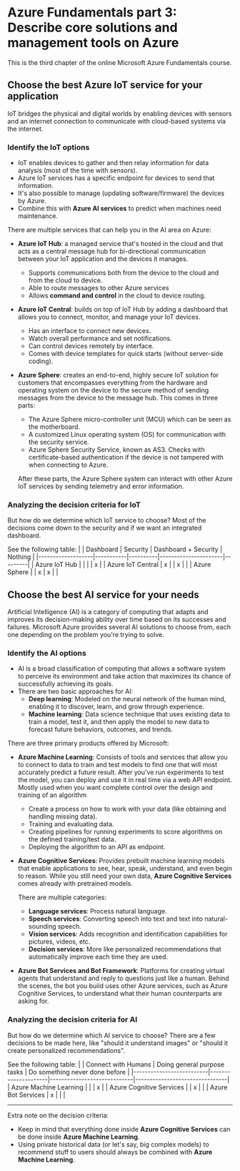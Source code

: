 # Azure Fundamentals part 3: Describe core solutions and management tools on Azure

This is the third chapter of the online Microsoft Azure Fundamentals course.

## Choose the best Azure IoT service for your application

IoT bridges the physical and digital worlds by enabling devices with sensors and an internet connection to communicate with cloud-based systems via the internet.

### Identify the IoT options

- IoT enables devices to gather and then relay information for data analysis (most of the time with sensors).
- Azure IoT services has a specific endpoint for devices to send that information.
- It's also possible to manage (updating software/firmware) the devices by Azure.
- Combine this with __Azure AI services__ to predict when machines need maintenance.

There are multiple services that can help you in the AI area on Azure:

- **Azure IoT Hub**: a managed service that's hosted in the cloud and that acts as a central message hub for bi-directional communication between your IoT application and the devices it manages.
  - Supports communications both from the device to the cloud and from the cloud to device.
  - Able to route messages to other Azure services
  - Allows __command and control__ in the cloud to device routing.

- **Azure IoT Central**: builds on top of IoT Hub by adding a dashboard that allows you to connect, monitor, and manage your IoT devices.
  - Has an interface to connect new devices.
  - Watch overall performance and set notifications.
  - Can control devices remotely by interface.
  - Comes with device templates for quick starts (without server-side coding).

- **Azure Sphere**: creates an end-to-end, highly secure IoT solution for customers that encompasses everything from the hardware and operating system on the device to the secure method of sending messages from the device to the message hub. This comes in three parts:
  - The Azure Sphere micro-controller unit (MCU) which can be seen as the motherboard.
  - A customized Linux operating system (OS) for communication with the security service.
  - Azure Sphere Security Service, known as AS3. Checks with certificate-based authentication if the device is not tampered with when connecting to Azure.

  After these parts, the Azure Sphere system can interact with other Azure IoT services by sending telemetry and error information.

### Analyzing the decision criteria for IoT

But how do we determine which IoT service to choose? Most of the decisions come down to the security and if we want an integrated dashboard.

See the following table:
|                   | Dashboard | Security | Dashboard + Security | Nothing |
|-------------------|-----------|----------|----------------------|---------|
| Azure IoT Hub     |           |          |                      |    x    |
| Azure IoT Central |     x     |          |           x          |         |
| Azure Sphere      |           |     x    |           x          |         |

## Choose the best AI service for your needs

Artificial Intelligence (AI) is a category of computing that adapts and improves its decision-making ability over time based on its successes and failures. Microsoft Azure provides several AI solutions to choose from, each one depending on the problem you're trying to solve.

### Identify the AI options

- AI is a broad classification of computing that allows a software system to perceive its environment and take action that maximizes its chance of successfully achieving its goals.
- There are two basic approaches for AI:
  - **Deep learning**: Modeled on the neural network of the human mind, enabling it to discover, learn, and grow through experience.
  - **Machine learning**: Data science technique that uses existing data to train a model, test it, and then apply the model to new data to forecast future behaviors, outcomes, and trends.

There are three primary products offered by Microsoft:

- **Azure Machine Learning**: Consists of tools and services that allow you to connect to data to train and test models to find one that will most accurately predict a future result. After you've run experiments to test the model, you can deploy and use it in real time via a web API endpoint. Mostly used when you want complete control over the design and training of an algorithm
  - Create a process on how to work with your data (like obtaining and handling missing data).
  - Training and evaluating data.
  - Creating pipelines for running experiments to score algorithms on the defined training/test data.
  - Deploying the algorithm to an API as endpoint.

- **Azure Cognitive Services**: Provides prebuilt machine learning models that enable applications to see, hear, speak, understand, and even begin to reason. While you still need your own data, __Azure Cognitive Services__ comes already with pretrained models.

  There are multiple categories:

  - **Language services**: Process natural language.
  - **Speech services**: Converting speech into text and text into natural-sounding speech.
  - **Vision services**: Adds recognition and identification capabilities for pictures, videos, etc.
  - **Decision services**: More like personalized recommendations that automatically improve each time they are used.

- **Azure Bot Services and Bot Framework**: Platforms for creating virtual agents that understand and reply to questions just like a human. Behind the scenes, the bot you build uses other Azure services, such as Azure Cognitive Services, to understand what their human counterparts are asking for.

### Analyzing the decision criteria for AI

But how do we determine which AI service to choose? There are a few decisions to be made here, like "should it understand images" or "should it create personalized recommendations".

See the following table:
|                          | Connect with Humans | Doing general purpose tasks | Do something never done before |
|--------------------------|---------------------|-----------------------------|--------------------------------|
| Azure Machine Learning   |                     |                             |                x               |
| Azure Cognitive Services |                     |              x              |                                |
| Azure Bot Services       |          x          |                             |                                |

---

Extra note on the decision criteria:

- Keep in mind that everything done inside __Azure Cognitive Services__ can be done inside __Azure Machine Learning__.
- Using private historical data (or let's say, big complex models) to recommend stuff to users should always be combined with __Azure Machine Learning__.
